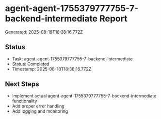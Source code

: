 # agent-agent-1755379777755-7-backend-intermediate Report

Generated: 2025-08-18T18:38:16.772Z

## Status
- Task: agent-agent-1755379777755-7-backend-intermediate
- Status: Completed
- Timestamp: 2025-08-18T18:38:16.772Z

## Next Steps
- Implement actual agent-agent-1755379777755-7-backend-intermediate functionality
- Add proper error handling
- Add logging and monitoring
